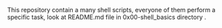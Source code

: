 This repository contain a many shell scripts, everyone of them perform a specific task, look at README.md file in 0x00-shell_basics directory .


